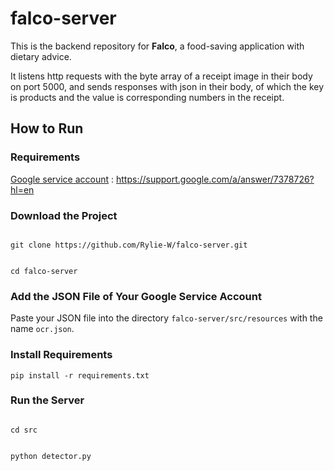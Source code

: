 # falco-server
This is the backend repository for <b>Falco</b>, a food-saving application with dietary advice.

It listens http requests with the byte array of a receipt image in their body on port 5000, and sends responses with json in their body, of which the key is products and the value is corresponding numbers in the receipt.

## How to Run
### Requirements
[Google service account](https://support.google.com/a/answer/7378726?hl=en) : https://support.google.com/a/answer/7378726?hl=en
### Download the Project
<code>
git clone https://github.com/Rylie-W/falco-server.git

cd falco-server
</code>

### Add the JSON File of Your Google Service Account
Paste your JSON file into the directory <code>falco-server/src/resources</code> with the name <code>ocr.json</code>.

### Install Requirements
<code>pip install -r requirements.txt</code>

### Run the Server

<code>
cd src

python detector.py
</code>
